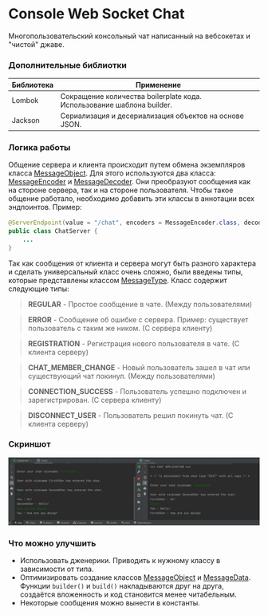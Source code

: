 # Console Web Socket Chat

Многопользовательский консольный чат написанный на вебсокетах и "чистой" джаве. 

### Дополнительные библиотки

| Библиотека  | Применение |
| ------------- | ------------- |
| Lombok | Сокращение количества boilerplate кода. Использование шаблона builder. |
| Jackson  | Сериализация и десериализация объектов на основе JSON. |

### Логика работы
Общение сервера и клиента происходит путем обмена экземпляров класса [MessageObject](../console/src/main/java/ru/kpfu/itis/gnt/hwchat/models/MessageObject.java). Для этого используются два класса: [MessageEncoder](../console/src/main/java/ru/kpfu/itis/gnt/hwchat/serialization/MessageEncoder.java) и [MessageDecoder](../console/src/main/java/ru/kpfu/itis/gnt/hwchat/serialization/MessageDecoder.java). Они преобразуют сообщения как на стороне сервера, так и на стороне пользователя.
Чтобы такое общение работало, необходимо добавить эти классы в аннотации всех эндпоинтов. 
Пример:
```Java
@ServerEndpoint(value = "/chat", encoders = MessageEncoder.class, decoders = MessageDecoder.class) 
public class ChatServer {
    ...
}
```
Так как сообщения от клиента и сервера могут быть разного характера и сделать универсальный класс очень сложно, были введены типы, которые представлены классом [MessageType](../console/src/main/java/ru/kpfu/itis/gnt/hwchat/serialization/MessageType.java). Класс содержит следующие типы: 
> **REGULAR** - Простое сообщение в чате. (Между пользователями)

> **ERROR** - Сообщение об ошибке с сервера. Пример: существует пользователь с таким же ником. (С сервера клиенту)

> **REGISTRATION** - Регистрация нового пользователя в чате. (С клиента серверу)

> **CHAT_MEMBER_CHANGE** - Новый пользователь зашел в чат или существующий чат покинул. (Между пользователями)

> **CONNECTION_SUCCESS** - Пользователь успешно подключен и зарегистрирован. (С сервера клиенту)

> **DISCONNECT_USER** - Пользователь решил покинуть чат. (С клиента серверу)


### Скриншот

![Screenshot](../console/images/screenshot.png)

### Что можно улучшить

- Иcпользовать дженерики. Приводить к нужному классу в зависимости от типа. 
- Оптимизировать создание классов [MessageObject](../console/src/main/java/ru/kpfu/itis/gnt/hwchat/models/MessageObject.java) и [MessageData](../console/src/main/java/ru/kpfu/itis/gnt/hwchat/models/MessageData.java). Функции `builder()` и `build()` накладываются друг на друга, создаётся вложенность и код становится менее читабельным.
- Некоторые сообщения можно вынести в константы.
